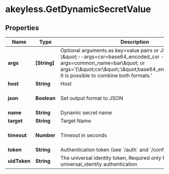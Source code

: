 # akeyless.GetDynamicSecretValue

## Properties

Name | Type | Description | Notes
------------ | ------------- | ------------- | -------------
**args** | **[String]** | Optional arguments as key&#x3D;value pairs or JSON strings, e.g - \\\&quot;--args&#x3D;csr&#x3D;base64_encoded_csr --args&#x3D;common_name&#x3D;bar\\\&quot; or args&#x3D;&#39;{\\\&quot;csr\\\&quot;:\\\&quot;base64_encoded_csr\\\&quot;}. It is possible to combine both formats.&#39; | [optional] 
**host** | **String** | Host | [optional] 
**json** | **Boolean** | Set output format to JSON | [optional] [default to false]
**name** | **String** | Dynamic secret name | 
**target** | **String** | Target Name | [optional] 
**timeout** | **Number** | Timeout in seconds | [optional] [default to 15]
**token** | **String** | Authentication token (see &#x60;/auth&#x60; and &#x60;/configure&#x60;) | [optional] 
**uidToken** | **String** | The universal identity token, Required only for universal_identity authentication | [optional] 


